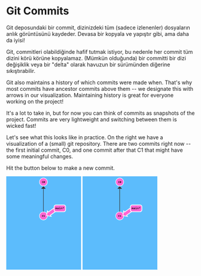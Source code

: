 # Git Commits

Git deposundaki bir commit, dizinizdeki tüm (sadece izlenenler) dosyaların anlık görüntüsünü kaydeder. Devasa bir kopyala ve yapıştır gibi, ama daha da iyisi!

Git, commitleri olabildiğinde hafif tutmak istiyor, bu nedenle her commit tüm dizini körü körüne kopyalamaz. (Mümkün olduğunda) bir committi bir dizi değişiklik veya bir "delta" olarak havuzun bir sürümünden diğerine sıkıştırabilir.

Git also maintains a history of which commits were made when. That's why most commits have ancestor commits above them -- we designate this with arrows in our visualization. Maintaining history is great for everyone working on the project!

It's a lot to take in, but for now you can think of commits as snapshots of the project. Commits are very lightweight and switching between them is wicked fast!

Let's see what this looks like in practice. On the right we have a visualization of a (small) git repository. There are two commits right now -- the first initial commit, C0, and one commit after that C1 that might have some meaningful changes.

Hit the button below to make a new commit.

<img src="task1_1.png" width="200" height="250"/> <img src="task1_1.png" width="200" height="250"/>
